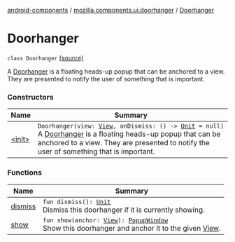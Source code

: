 [android-components](../../index.md) / [mozilla.components.ui.doorhanger](../index.md) / [Doorhanger](./index.md)

# Doorhanger

`class Doorhanger` [(source)](https://github.com/mozilla-mobile/android-components/blob/master/components/ui/doorhanger/src/main/java/mozilla/components/ui/doorhanger/Doorhanger.kt#L21)

A [Doorhanger](./index.md) is a floating heads-up popup that can be anchored to a view. They are presented to notify the user
of something that is important.

### Constructors

| Name | Summary |
|---|---|
| [&lt;init&gt;](-init-.md) | `Doorhanger(view: `[`View`](https://developer.android.com/reference/android/view/View.html)`, onDismiss: () -> `[`Unit`](https://kotlinlang.org/api/latest/jvm/stdlib/kotlin/-unit/index.html)` = null)`<br>A [Doorhanger](./index.md) is a floating heads-up popup that can be anchored to a view. They are presented to notify the user of something that is important. |

### Functions

| Name | Summary |
|---|---|
| [dismiss](dismiss.md) | `fun dismiss(): `[`Unit`](https://kotlinlang.org/api/latest/jvm/stdlib/kotlin/-unit/index.html)<br>Dismiss this doorhanger if it is currently showing. |
| [show](show.md) | `fun show(anchor: `[`View`](https://developer.android.com/reference/android/view/View.html)`): `[`PopupWindow`](https://developer.android.com/reference/android/widget/PopupWindow.html)<br>Show this doorhanger and anchor it to the given [View](https://developer.android.com/reference/android/view/View.html). |
